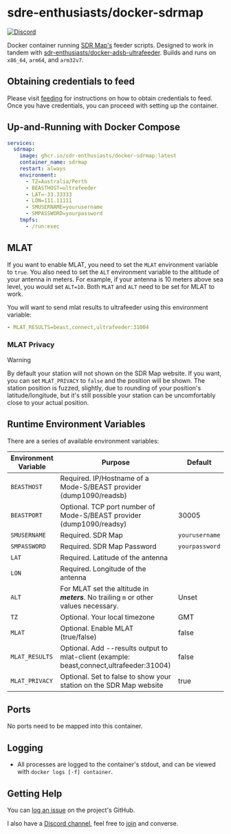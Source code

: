 # sdre-enthusiasts/docker-sdrmap

[![Discord](https://img.shields.io/discord/734090820684349521)](https://discord.gg/sTf9uYF)

Docker container running [SDR Map's](http://sdrmap.org) feeder scripts. Designed to work in tandem with [sdr-enthusiasts/docker-adsb-ultrafeeder](https://github.com/sdr-enthusiasts/docker-adsb-ultrafeeder). Builds and runs on `x86_64`, `arm64`, and `arm32v7`.

## Obtaining credentials to feed

Please visit [feeding](https://github.com/sdrmap/docs/wiki/2.1-Feeding) for instructions on how to obtain credentials to feed. Once you have credentials, you can proceed with setting up the container.

## Up-and-Running with Docker Compose

```yaml
services:
  sdrmap:
    image: ghcr.io/sdr-enthusiasts/docker-sdrmap:latest
    container_name: sdrmap
    restart: always
    environment:
      - TZ=Australia/Perth
      - BEASTHOST=ultrafeeder
      - LAT=-33.33333
      - LON=111.11111
      - SMUSERNAME=yourusername
      - SMPASSWORD=yourpassword
    tmpfs:
      - /run:exec
```

## MLAT

If you want to enable MLAT, you need to set the `MLAT` environment variable to `true`. You also need to set the `ALT` environment variable to the altitude of your antenna in meters. For example, if your antenna is 10 meters above sea level, you would set `ALT=10`. Both `MLAT` and `ALT` need to be set for MLAT to work.

You will want to send mlat results to ultrafeeder using this environment variable:

```yaml
- MLAT_RESULTS=beast,connect,ultrafeeder:31004
```

### MLAT Privacy

> [!WARNING]
> By default your station will not shown on the SDR Map website. If you want, you can set `MLAT_PRIVACY` to `false` and the position will be shown. The station position is fuzzed, slightly, due to rounding of your position's latitude/longitude, but it's still possible your station can be uncomfortably close to your actual position.

## Runtime Environment Variables

There are a series of available environment variables:

| Environment Variable | Purpose                                                                                  | Default        |
| -------------------- | ---------------------------------------------------------------------------------------- | -------------- |
| `BEASTHOST`          | Required. IP/Hostname of a Mode-S/BEAST provider (dump1090/readsb)                       |                |
| `BEASTPORT`          | Optional. TCP port number of Mode-S/BEAST provider (dump1090/readsy)                     | 30005          |
| `SMUSERNAME`         | Required. SDR Map                                                                        | `yourusername` |
| `SMPASSWORD`         | Required. SDR Map Password                                                               | `yourpassword` |
| `LAT`                | Required. Latitude of the antenna                                                        |                |
| `LON`                | Required. Longitude of the antenna                                                       |                |
| `ALT`                | For MLAT set the altitude in **_meters_**. No trailing `m` or other values necessary.    | Unset          |
| `TZ`                 | Optional. Your local timezone                                                            | GMT            |
| `MLAT`               | Optional. Enable MLAT (true/false)                                                       | false          |
| `MLAT_RESULTS`       | Optional. Add --results output to mlat-client (example: beast,connect,ultrafeeder:31004) | false          |
| `MLAT_PRIVACY`       | Optional. Set to false to show your station on the SDR Map website                       | true           |

## Ports

No ports need to be mapped into this container.

## Logging

- All processes are logged to the container's stdout, and can be viewed with `docker logs [-f] container`.

## Getting Help

You can [log an issue](https://github.com/sdr-enthusiasts/docker-opensky-network/issues) on the project's GitHub.

I also have a [Discord channel](https://discord.gg/sTf9uYF), feel free to [join](https://discord.gg/sTf9uYF) and converse.
